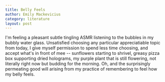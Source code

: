 ```yaml
---
title: Belly Feels
author: Emily Mackevicius
category: literature
layout: post
---
```


I'm feeling a pleasant subtle tingling ASMR listening to the bubbles in my bubbly water glass.  Unsatisfied choosing any particular appreciatiable topic from today, I give myself permission to spend less time choosing, and accept what's in front of mee -- sunflowers starting to shrivel, greasy pizza box supporting dried holograms, my purple plant that is still flowering, not literally right now but budding for the morning.  Oh, and the surprisingly permeating good will arising from my practice of remembering to feel how my belly feels.
